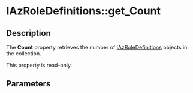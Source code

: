 # IAzRoleDefinitions::get_Count

## Description

The **Count** property retrieves the number of [IAzRoleDefinitions](https://learn.microsoft.com/windows/desktop/api/azroles/nn-azroles-iazroledefinitions) objects in the collection.

This property is read-only.

## Parameters